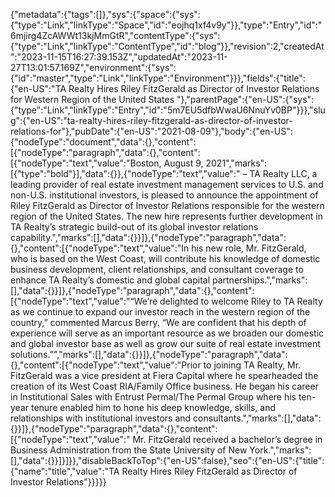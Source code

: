 {"metadata":{"tags":[]},"sys":{"space":{"sys":{"type":"Link","linkType":"Space","id":"eojhq1xf4v9y"}},"type":"Entry","id":"6mjirg4ZcAWWt13kjMmGtR","contentType":{"sys":{"type":"Link","linkType":"ContentType","id":"blog"}},"revision":2,"createdAt":"2023-11-15T16:27:39.153Z","updatedAt":"2023-11-27T13:01:57.169Z","environment":{"sys":{"id":"master","type":"Link","linkType":"Environment"}}},"fields":{"title":{"en-US":"TA Realty Hires Riley FitzGerald as Director of Investor Relations for Western Region of the United States "},"parentPage":{"en-US":{"sys":{"type":"Link","linkType":"Entry","id":"5m7EU5dfbWwaU6NnuYv0BP"}}},"slug":{"en-US":"ta-realty-hires-riley-fitzgerald-as-director-of-investor-relations-for"},"pubDate":{"en-US":"2021-08-09"},"body":{"en-US":{"nodeType":"document","data":{},"content":[{"nodeType":"paragraph","data":{},"content":[{"nodeType":"text","value":"Boston, August 9, 2021","marks":[{"type":"bold"}],"data":{}},{"nodeType":"text","value":" – TA Realty LLC, a leading provider of real estate investment management services to U.S. and non-U.S. institutional investors, is pleased to announce the appointment of Riley FitzGerald as Director of Investor Relations responsible for the western region of the United States. The new hire represents further development in TA Realty’s strategic build-out of its global investor relations capability.","marks":[],"data":{}}]},{"nodeType":"paragraph","data":{},"content":[{"nodeType":"text","value":"In his new role, Mr. FitzGerald, who is based on the West Coast, will contribute his knowledge of domestic business development, client relationships, and consultant coverage to enhance TA Realty’s domestic and global capital partnerships.","marks":[],"data":{}}]},{"nodeType":"paragraph","data":{},"content":[{"nodeType":"text","value":"“We’re delighted to welcome Riley to TA Realty as we continue to expand our investor reach in the western region of the country,” commented Marcus Berry. “We are confident that his depth of experience will serve as an important resource as we broaden our domestic and global investor base as well as grow our suite of real estate investment solutions.”","marks":[],"data":{}}]},{"nodeType":"paragraph","data":{},"content":[{"nodeType":"text","value":"Prior to joining TA Realty, Mr. FitzGerald was a vice president at Fiera Capital where he spearheaded the creation of its West Coast RIA/Family Office business. He began his career in Institutional Sales with Entrust Permal/The Permal Group where his ten-year tenure enabled him to hone his deep knowledge, skills, and relationships with institutional investors and consultants.","marks":[],"data":{}}]},{"nodeType":"paragraph","data":{},"content":[{"nodeType":"text","value":" Mr. FitzGerald received a bachelor’s degree in Business Administration from the State University of New York.","marks":[],"data":{}}]}]}},"disableBackToTop":{"en-US":false},"seo":{"en-US":{"title":{"name":"title","value":"TA Realty Hires Riley FitzGerald as Director of Investor Relations"}}}}}